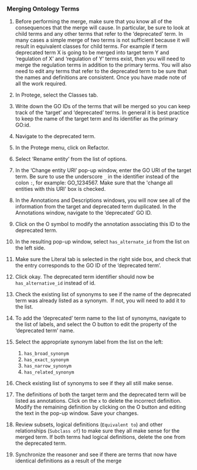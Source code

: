 ### Merging Ontology Terms

1.	Before performing the merge, make sure that you know all of the consequences that the merge will cause. In particular, be sure to look at child terms and any other terms that refer to the ‘deprecated’ term. In many cases a simple merge of two terms is not sufficient because it will result in equivalent classes for child terms. For example if term deprecated term X is going to be merged into target term Y and ‘regulation of X’ and ‘regulation of Y’ terms exist, then you will need to merge the regulation terms in addition to the primary terms. You will also need to edit any terms that refer to the deprecated term to be sure that the names and definitions are consistent. Once you have made note of all the work required.

2.	In Protege, select the Classes tab.

3.	Write down the GO IDs of the terms that will be merged so you can keep track of the ‘target’ and ‘deprecated’ terms. In general it is best practice to keep the name of the target term and its identifier as the primary GO:id.

4.	Navigate to the deprecated term.

5.	In the Protege menu, click on Refactor.

6.	Select ‘Rename entity’ from the list of options.

7.	In the ‘Change entity URI’ pop-up window, enter the GO URI of the target term. Be sure to use the underscore ```_``` in the identifier instead of the colon ```:```, for example: GO_1234567. Make sure that the 'change all entities with this URI' box is checked.

8.	In the Annotations and Descriptions windows, you will now see all of the information from the target and deprecated term duplicated. In the Annotations window, navigate to the ‘deprecated’ GO ID.

9.	Click on the O symbol to modify the annotation associating this ID to the deprecated term.

10.	In the resulting pop-up window, select ```has_alternate_id``` from the list on the left side.

11.	Make sure the Literal tab is selected in the right side box, and check that the entry corresponds to the GO ID of the ‘deprecated term’.  

12.	Click okay. The deprecated term identifier should now be ```has_alternative_id``` instead of id.

13.	Check the existing list of synonyms to see if the name of the deprecated term was already listed as a synonym.  If not, you will need to add it to the list.

14.	To add the ‘deprecated’ term name to the list of synonyms, navigate to the list of labels, and select the O button to edit the property of the ‘deprecated term’ name.

15.	Select the appropriate synonym label from the list on the left:
    1.	```has_broad_synonym```
    2.	```has_exact_synonym```
    3.	```has_narrow_synonym```
    4.	```has_related_synonym```

16. Check existing list of synonyms to see if they all still make sense.

17. The definitions of both the target term and the deprecated term will be listed as annotations. Click on the ```x``` to delete the incorrect definition. Modify the remaining definition by clicking on the O button and editing the text in the pop-up window. Save your changes.

18. Review subsets, logical definitions (```Equivalent to```) and other relationships (```Subclass of```) to make sure they all make sense for the merged term. If both terms had logical definitions, delete the one from the deprecated term.

19. Synchronize the reasoner and see if there are terms that now have identical definitions as a result of the merge
